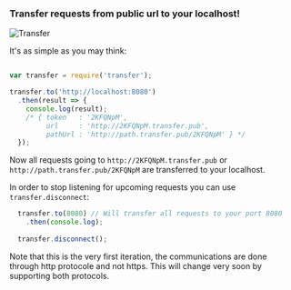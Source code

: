 ### Transfer requests from public url to your localhost!

![Transfer](https://api.travis-ci.org/Javascipt/transfer.svg)

It's as simple as you may think:

```javascript

var transfer = require('transfer');

transfer.to('http://localhost:8080')
  .then(result => {
    console.log(result); 
    /* { token   : '2KFQNpM', 
         url     : 'http://2KFQNpM.transfer.pub', 
         pathUrl : 'http://path.transfer.pub/2KFQNpM' } */
  });

```
Now all requests going to `http://2KFQNpM.transfer.pub` or `http://path.transfer.pub/2KFQNpM` are transferred to your localhost.

In order to stop listening for upcoming requests you can use `transfer.disconnect`:

```javascript
  transfer.to(8080) // Will transfer all requests to your port 8080
    .then(console.log);
  
  transfer.disconnect();
```

Note that this is the very first iteration, the communications are done through http protocole and not https. This will change very soon by supporting both protocols.
